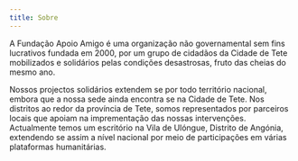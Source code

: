 ```yaml
---
title: Sobre
---
```


A Fundação Apoio Amigo é uma organização não governamental sem fins lucrativos fundada em 2000, por um grupo de cidadãos da Cidade de Tete mobilizados e solidários pelas condições desastrosas, fruto das cheias do mesmo ano.

Nossos projectos solidários extendem se por todo território nacional, embora que a nossa sede ainda encontra se na Cidade de Tete. Nos distritos ao redor da província de Tete, somos representados por parceiros locais que apoiam na imprementação das nossas intervenções.
Actualmente temos um escritório na Vila de Ulóngue, Distrito de Angónia, extendendo se assim a nível nacional por meio de participações em várias plataformas humanitárias.